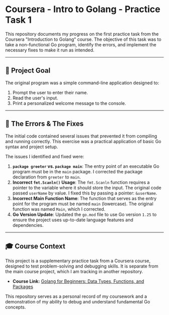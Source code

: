 # Coursera - Intro to Golang - Practice Task 1

This repository documents my progress on the first practice task from the Coursera "Introduction to Golang" course. The objective of this task was to take a non-functional Go program, identify the errors, and implement the necessary fixes to make it run as intended.

---

## 🎯 Project Goal

The original program was a simple command-line application designed to:
1.  Prompt the user to enter their name.
2.  Read the user's input.
3.  Print a personalized welcome message to the console.

---

## 🐞 The Errors & The Fixes

The initial code contained several issues that prevented it from compiling and running correctly. This exercise was a practical application of basic Go syntax and project setup.

The issues I identified and fixed were:

1.  **`package greeter` vs. `package main`**: The entry point of an executable Go program must be in the `main` package. I corrected the package declaration from `greeter` to `main`.
2.  **Incorrect `fmt.Scanln()` Usage**: The `fmt.Scanln` function requires a pointer to the variable where it should store the input. The original code passed `userName` by value. I fixed this by passing a pointer: `&userName`.
3.  **Incorrect Main Function Name**: The function that serves as the entry point for the program must be named `main` (lowercase). The original function was named `Main`, which I corrected.
4.  **Go Version Update**: Updated the `go.mod` file to use Go version `1.25` to ensure the project uses up-to-date language features and dependencies.

---

## 🎓 Course Context

This project is a supplementary practice task from a Coursera course, designed to test problem-solving and debugging skills. It is separate from the main course project, which I am tracking in another repository.

- **Course Link:** [Golang for Beginners: Data Types, Functions, and Packages](https://www.coursera.org/learn/golang-beginners-data-types-functions-packages/)

This repository serves as a personal record of my coursework and a demonstration of my ability to debug and understand fundamental Go concepts.
